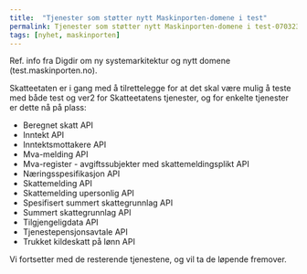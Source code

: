 ```yaml
---
title:  "Tjenester som støtter nytt Maskinporten-domene i test"
permalink: Tjenester som støtter nytt Maskinporten-domene i test-070323.html
tags: [nyhet, maskinporten]
---
```


Ref. info fra Digdir om ny systemarkitektur og nytt domene (test.maskinporten.no).

Skatteetaten er i gang med å tilrettelegge for at det skal være mulig å teste med både test og ver2 for Skatteetatens tjenester, og for enkelte tjenester er dette nå på plass:
* Beregnet skatt API
* Inntekt API
* Inntektsmottakere API
* Mva-melding API
* Mva-register - avgiftssubjekter med skattemeldingsplikt API
* Næringsspesifikasjon API
* Skattemelding API
* Skattemelding upersonlig API
* Spesifisert summert skattegrunnlag API
* Summert skattegrunnlag API
* Tilgjengeligdata API
* Tjenestepensjonsavtale API
* Trukket kildeskatt på lønn API 

Vi fortsetter med de resterende tjenestene, og vil ta de løpende fremover.
